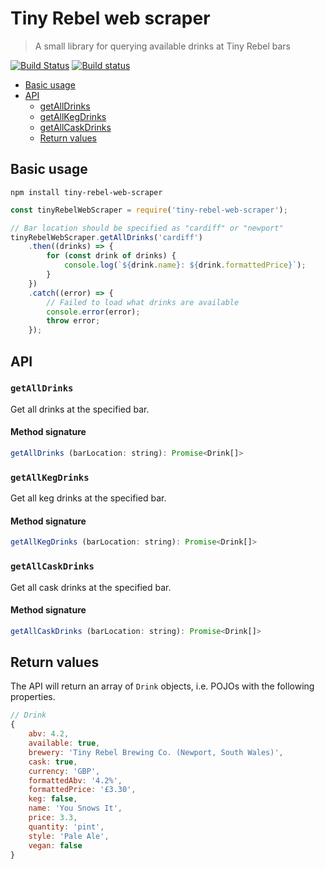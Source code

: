 # Tiny Rebel web scraper

> A small library for querying available drinks at Tiny Rebel bars

[![Build Status](https://travis-ci.org/TomSeldon/tiny-rebel-web-scraper.svg?branch=master)](https://travis-ci.org/TomSeldon/tiny-rebel-web-scraper)
[![Build status](https://ci.appveyor.com/api/projects/status/pi4ja5d7uchwg2c7/branch/master?svg=true)](https://ci.appveyor.com/project/TomSeldon/tiny-rebel-web-scraper/branch/master)

- [Basic usage](#basic-usage)
- [API](#api)
  - [getAllDrinks](#getalldrinks)
  - [getAllKegDrinks](#getallkegdrinks)
  - [getAllCaskDrinks](#getallcaskdrinks)
  - [Return values](#return-values)

## Basic usage

`npm install tiny-rebel-web-scraper`

```javascript
const tinyRebelWebScraper = require('tiny-rebel-web-scraper');

// Bar location should be specified as "cardiff" or "newport"
tinyRebelWebScraper.getAllDrinks('cardiff')
    .then((drinks) => {
        for (const drink of drinks) {
            console.log(`${drink.name}: ${drink.formattedPrice}`);
        }
    })
    .catch((error) => {
        // Failed to load what drinks are available
        console.error(error);
        throw error;
    });
```

## API

### `getAllDrinks`

Get all drinks at the specified bar.

#### Method signature

```javascript
getAllDrinks (barLocation: string): Promise<Drink[]>
```

### `getAllKegDrinks`

Get all keg drinks at the specified bar.

#### Method signature

```javascript
getAllKegDrinks (barLocation: string): Promise<Drink[]>
```

### `getAllCaskDrinks`

Get all cask drinks at the specified bar.

#### Method signature

```javascript
getAllCaskDrinks (barLocation: string): Promise<Drink[]>
```

## Return values

The API will return an array of `Drink` objects, i.e. POJOs with the following properties.

```javascript
// Drink
{
    abv: 4.2,
    available: true,
    brewery: 'Tiny Rebel Brewing Co. (Newport, South Wales)',
    cask: true,
    currency: 'GBP',
    formattedAbv: '4.2%',
    formattedPrice: '£3.30',
    keg: false,
    name: 'You Snows It',
    price: 3.3,
    quantity: 'pint',
    style: 'Pale Ale',
    vegan: false
}
```
